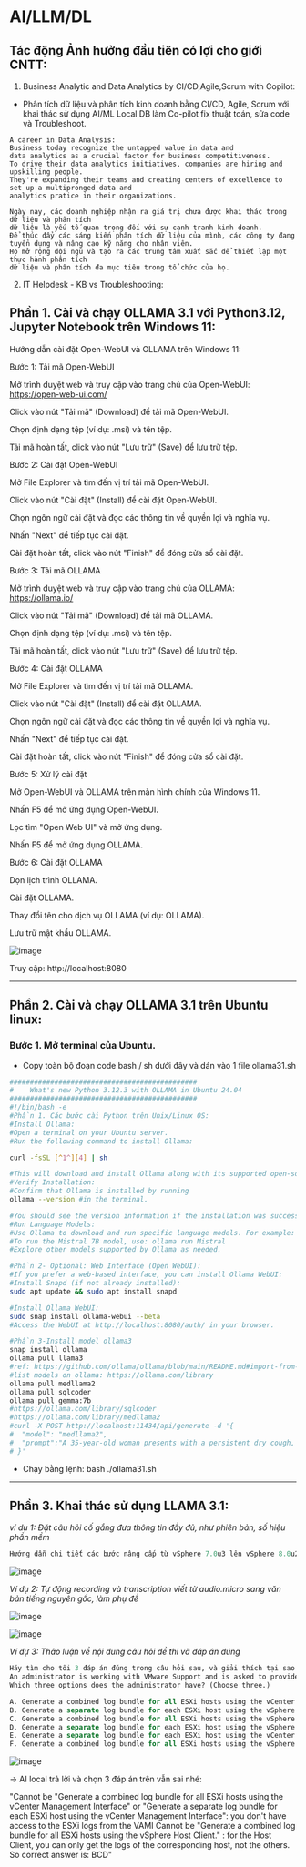 # AI/LLM/DL 

## Tác động Ảnh hưởng đầu tiên có lợi cho giới CNTT:

1. Business Analytic and Data Analytics by CI/CD,Agile,Scrum with Copilot:

- Phân tích dữ liệu và phân tích kinh doanh bằng CI/CD, Agile, Scrum với khai thác sử dụng AI/ML Local DB làm Co-pilot fix thuật toán, sửa code và Troubleshoot.

```comment
A career in Data Analysis:
Business today recognize the untapped value in data and
data analytics as a crucial factor for business competitiveness.
To drive their data analytics initiatives, companies are hiring and upskilling people.
They're expanding their teams and creating centers of excellence to set up a multipronged data and
analytics pratice in their organizations.
```
```vi_translate
Ngày nay, các doanh nghiệp nhận ra giá trị chưa được khai thác trong dữ liệu và phân tích
dữ liệu là yếu tố quan trọng đối với sự cạnh tranh kinh doanh.
Để thúc đẩy các sáng kiến phân tích dữ liệu của mình, các công ty đang tuyển dụng và nâng cao kỹ năng cho nhân viên.
Họ mở rộng đội ngũ và tạo ra các trung tâm xuất sắc để thiết lập một thực hành phân tích
dữ liệu và phân tích đa mục tiêu trong tổ chức của họ.
```

2. IT Helpdesk - KB vs Troubleshooting:

## Phần 1. Cài và chạy OLLAMA 3.1 với Python3.12, Jupyter Notebook trên Windows 11:

Hướng dẫn cài đặt Open-WebUI và OLLAMA trên Windows 11:

Bước 1: Tải mã Open-WebUI

Mở trình duyệt web và truy cập vào trang chủ của Open-WebUI: https://open-web-ui.com/

Click vào nút "Tải mã" (Download) để tải mã Open-WebUI.

Chọn định dạng tệp (ví dụ: .msi) và tên tệp.

Tải mã hoàn tất, click vào nút "Lưu trữ" (Save) để lưu trữ tệp.

Bước 2: Cài đặt Open-WebUI

Mở File Explorer và tìm đến vị trí tải mã Open-WebUI.

Click vào nút "Cài đặt" (Install) để cài đặt Open-WebUI.

Chọn ngôn ngữ cài đặt và đọc các thông tin về quyền lợi và nghĩa vụ.

Nhấn "Next" để tiếp tục cài đặt.

Cài đặt hoàn tất, click vào nút "Finish" để đóng cửa sổ cài đặt.

Bước 3: Tải mã OLLAMA

Mở trình duyệt web và truy cập vào trang chủ của OLLAMA: https://ollama.io/

Click vào nút "Tải mã" (Download) để tải mã OLLAMA.

Chọn định dạng tệp (ví dụ: .msi) và tên tệp.

Tải mã hoàn tất, click vào nút "Lưu trữ" (Save) để lưu trữ tệp.

Bước 4: Cài đặt OLLAMA

Mở File Explorer và tìm đến vị trí tải mã OLLAMA.

Click vào nút "Cài đặt" (Install) để cài đặt OLLAMA.

Chọn ngôn ngữ cài đặt và đọc các thông tin về quyền lợi và nghĩa vụ.

Nhấn "Next" để tiếp tục cài đặt.

Cài đặt hoàn tất, click vào nút "Finish" để đóng cửa sổ cài đặt.

Bước 5: Xử lý cài đặt

Mở Open-WebUI và OLLAMA trên màn hình chính của Windows 11.

Nhấn F5 để mở ứng dụng Open-WebUI.

Lọc tìm "Open Web UI" và mở ứng dụng.

Nhấn F5 để mở ứng dụng OLLAMA.

Bước 6: Cài đặt OLLAMA

Dọn lịch trình OLLAMA.

Cài đặt OLLAMA.

Thay đổi tên cho dịch vụ OLLAMA (ví dụ: OLLAMA).

Lưu trữ mật khẩu OLLAMA.

![image](https://github.com/user-attachments/assets/a0b0ecab-40be-40c2-9b7d-f121954121f7)

Truy cập: http://localhost:8080

<hr></hr>

## Phần 2. Cài và chạy OLLAMA 3.1 trên Ubuntu linux:

### Bước 1. Mở terminal của Ubuntu.

- Copy toàn bộ đoạn code bash / sh dưới đây và dán vào 1 file ollama31.sh

```bash
##############################################
#    What's new Python 3.12.3 with OLLAMA in Ubuntu 24.04
##############################################
#!/bin/bash -e
#Phần 1. Các bước cài Python trên Unix/Linux OS:
#Install Ollama:
#Open a terminal on your Ubuntu server.
#Run the following command to install Ollama: 

curl -fsSL [^1^][4] | sh

#This will download and install Ollama along with its supported open-source language models.
#Verify Installation:
#Confirm that Ollama is installed by running 
ollama --version #in the terminal.

#You should see the version information if the installation was successful.
#Run Language Models:
#Use Ollama to download and run specific language models. For example:
#To run the Mistral 7B model, use: ollama run Mistral
#Explore other models supported by Ollama as needed.

#Phần 2- Optional: Web Interface (Open WebUI):
#If you prefer a web-based interface, you can install Ollama WebUI:
#Install Snapd (if not already installed): 
sudo apt update && sudo apt install snapd

#Install Ollama WebUI: 
sudo snap install ollama-webui --beta
#Access the WebUI at http://localhost:8080/auth/ in your browser.

#Phần 3-Install model ollama3
snap install ollama
ollama pull llama3
#ref: https://github.com/ollama/ollama/blob/main/README.md#import-from-gguf
#list models on ollama: https://ollama.com/library
ollama pull medllama2
ollama pull sqlcoder
ollama pull gemma:7b
#https://ollama.com/library/sqlcoder
#https://ollama.com/library/medllama2
#curl -X POST http://localhost:11434/api/generate -d '{
#  "model": "medllama2",
#  "prompt":"A 35-year-old woman presents with a persistent dry cough, shortness of breath, and fatigue. She is initially suspected of having asthma, but her spirometry results do not improve with bronchodilators. What could be the diagnosis?"
# }'
```

- Chạy bằng lệnh:  bash ./ollama31.sh

<hr></hr>

## Phần 3. Khai thác sử dụng LLAMA 3.1:

_ví dụ 1: Đặt câu hỏi cố gắng đưa thông tin đầy đủ, như phiên bản, số hiệu phần mềm_ 

```q
Hướng dẫn chi tiết các bước nâng cấp từ vSphere 7.0u3 lên vSphere 8.0u2 và vCenter 7 HA lên vCenter 8u2 Enhanced Link Mode ?
```

![image](https://github.com/user-attachments/assets/2000ee1e-b2e0-4f9c-8323-b8e2d6096d56)

_Ví dụ 2: Tự động recording và transcription viết từ audio.micro sang văn bản tiếng nguyên gốc, làm phụ đề_

![image](https://github.com/user-attachments/assets/4ed9c9ec-22dc-47f2-9635-9498612585b5)

![image](https://github.com/user-attachments/assets/2a7f0067-dc0e-40ce-aabe-18767a31c128)

_Ví dự 3: Thảo luận về nội dung câu hỏi đề thi và đáp án đúng_
```q
Hãy tìm cho tôi 3 đáp án đúng trong câu hỏi sau, và giải thích tại sao bạn chọn 3 đáp án đó? 
An administrator is working with VMware Support and is asked to provide log bundles for the ESXi hosts in an environment.
Which three options does the administrator have? (Choose three.)
```
```a
A. Generate a combined log bundle for all ESXi hosts using the vCenter Management Interface
B. Generate a separate log bundle for each ESXi host using the vSphere Host Client.
C. Generate a combined log bundle for all ESXi hosts using the vSphere Client.
D. Generate a separate log bundle for each ESXi host using the vSphere Client.
E. Generate a separate log bundle for each ESXi host using the vCenter Management Interface.
F. Generate a combined log bundle for all ESXi hosts using the vSphere Host Client.
```

![image](https://github.com/user-attachments/assets/726fd8db-bd5e-4ca7-81d2-77528b7044b7)

-> AI local trả lời và chọn 3 đáp án trên vẫn sai nhé:

"Cannot be "Generate a combined log bundle for all ESXi hosts using the vCenter Management Interface" or "Generate a separate log bundle for each ESXi host using the vCenter Management Interface": you don't have access to the ESXi logs from the VAMI Cannot be "Generate a combined log bundle for all ESXi hosts using the vSphere Host Client." : for the Host Client, you can only get the logs of the corresponding host, not the others. So correct answer is: BCD"
